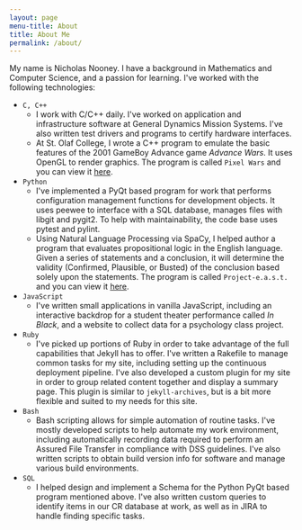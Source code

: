 ```yaml
---
layout: page
menu-title: About
title: About Me
permalink: /about/
---
```


My name is Nicholas Nooney. I have a background in Mathematics and Computer
Science, and a passion for learning. I've worked with the following
technologies:

- `C, C++`
    - I work with C/C++ daily. I've worked on application and infrastructure
      software at General Dynamics Mission Systems. I've also written test
      drivers and programs to certify hardware interfaces.
    - At St. Olaf College, I wrote a C++ program to emulate the basic features
      of the 2001 GameBoy Advance game _Advance Wars_. It uses OpenGL to render
      graphics. The program is called `Pixel Wars` and you can view it
      [here][pixel wars].
- `Python`
    - I've implemented a PyQt based program for work that performs configuration
      management functions for development objects. It uses peewee to interface
      with a SQL database, manages files with libgit and pygit2. To help with
      maintainability, the code base uses pytest and pylint.
    - Using Natural Language Processing via SpaCy, I helped author a program
      that evaluates propositional logic in the English language. Given a series
      of statements and a conclusion, it will determine the validity (Confirmed,
      Plausible, or Busted) of the conclusion based solely upon the statements.
      The program is called `Project-e.a.s.t.` and you can view it
      [here][project-east].
- `JavaScript`
    - I've written small applications in vanilla JavaScript, including an
      interactive backdrop for a student theater performance called _In Black_,
      and a website to collect data for a psychology class project.
- `Ruby`
    - I've picked up portions of Ruby in order to take advantage of the full
      capabilities that Jekyll has to offer. I've written a Rakefile to manage
      common tasks for my site, including setting up the continuous deployment
      pipeline. I've also developed a custom plugin for my site in order to
      group related content together and display a summary page. This plugin is
      similar to `jekyll-archives`, but is a bit more flexible and suited to my
      needs for this site.
- `Bash`
    - Bash scripting allows for simple automation of routine tasks. I've mostly
      developed scripts to help automate my work environment, including
      automatically recording data required to perform an Assured File Transfer
      in compliance with DSS guidelines. I've also written scripts to obtain
      build version info for software and manage various build environments.
- `SQL`
    - I helped design and implement a Schema for the Python PyQt based program
      mentioned above. I've also written custom queries to identify items in our
      CR database at work, as well as in JIRA to handle finding specific tasks.

[project-east]: https://github.com/hawkrives/project-e.a.s.t.
[pixel wars]: http://www.cs.stolaf.edu/wiki/index.php/PixelWars
